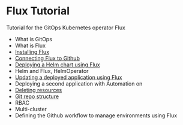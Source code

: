 # Flux Tutorial

Tutorial for the GitOps Kubernetes operator Flux

* What is GitOps
* What is Flux
* [Installing Flux](installing.md)
* [Connecting Flux to Github](installing.md)
* [Deploying a Helm chart using Flux](deploy-grafana.md)
* Helm and Flux, HelmOperator
* [Updating a deployed application using Flux](deploy-grafana.md)
* Deploying a second application with Automation on
* [Deleting resources](deleting.md)
* [Git repo structure](git-structure.md)
* RBAC
* Multi-cluster
* Defining the Github workflow to manage environments using Flux